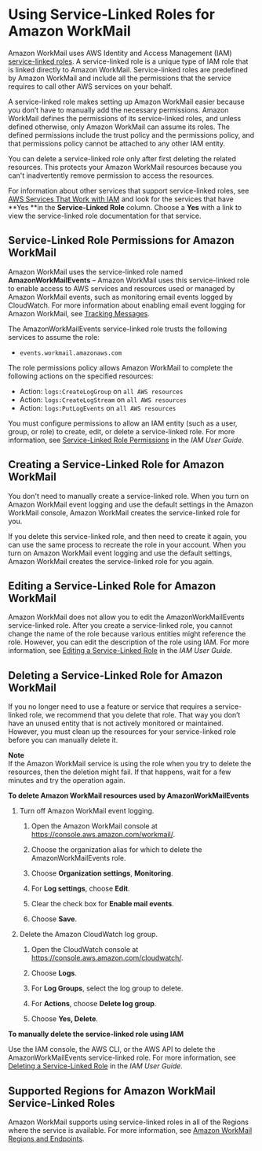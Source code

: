 # Using Service\-Linked Roles for Amazon WorkMail<a name="using-service-linked-roles"></a>

Amazon WorkMail uses AWS Identity and Access Management \(IAM\)[ service\-linked roles](https://docs.aws.amazon.com/IAM/latest/UserGuide/id_roles_terms-and-concepts.html#iam-term-service-linked-role)\. A service\-linked role is a unique type of IAM role that is linked directly to Amazon WorkMail\. Service\-linked roles are predefined by Amazon WorkMail and include all the permissions that the service requires to call other AWS services on your behalf\. 

A service\-linked role makes setting up Amazon WorkMail easier because you don’t have to manually add the necessary permissions\. Amazon WorkMail defines the permissions of its service\-linked roles, and unless defined otherwise, only Amazon WorkMail can assume its roles\. The defined permissions include the trust policy and the permissions policy, and that permissions policy cannot be attached to any other IAM entity\.

You can delete a service\-linked role only after first deleting the related resources\. This protects your Amazon WorkMail resources because you can't inadvertently remove permission to access the resources\.

For information about other services that support service\-linked roles, see [AWS Services That Work with IAM](https://docs.aws.amazon.com/IAM/latest/UserGuide/reference_aws-services-that-work-with-iam.html) and look for the services that have **Yes **in the **Service\-Linked Role** column\. Choose a **Yes** with a link to view the service\-linked role documentation for that service\.

## Service\-Linked Role Permissions for Amazon WorkMail<a name="slr-permissions"></a>

Amazon WorkMail uses the service\-linked role named **AmazonWorkMailEvents** – Amazon WorkMail uses this service\-linked role to enable access to AWS services and resources used or managed by Amazon WorkMail events, such as monitoring email events logged by CloudWatch\. For more information about enabling email event logging for Amazon WorkMail, see [Tracking Messages](tracking.md)\.

The AmazonWorkMailEvents service\-linked role trusts the following services to assume the role:
+ `events.workmail.amazonaws.com`

The role permissions policy allows Amazon WorkMail to complete the following actions on the specified resources:
+ Action: `logs:CreateLogGroup` on `all AWS resources`
+ Action: `logs:CreateLogStream` on `all AWS resources`
+ Action: `logs:PutLogEvents` on `all AWS resources`

You must configure permissions to allow an IAM entity \(such as a user, group, or role\) to create, edit, or delete a service\-linked role\. For more information, see [Service\-Linked Role Permissions](https://docs.aws.amazon.com/IAM/latest/UserGuide/using-service-linked-roles.html#service-linked-role-permissions) in the *IAM User Guide*\.

## Creating a Service\-Linked Role for Amazon WorkMail<a name="create-slr"></a>

You don't need to manually create a service\-linked role\. When you turn on Amazon WorkMail event logging and use the default settings in the Amazon WorkMail console, Amazon WorkMail creates the service\-linked role for you\. 

If you delete this service\-linked role, and then need to create it again, you can use the same process to recreate the role in your account\. When you turn on Amazon WorkMail event logging and use the default settings, Amazon WorkMail creates the service\-linked role for you again\. 

## Editing a Service\-Linked Role for Amazon WorkMail<a name="edit-slr"></a>

Amazon WorkMail does not allow you to edit the AmazonWorkMailEvents service\-linked role\. After you create a service\-linked role, you cannot change the name of the role because various entities might reference the role\. However, you can edit the description of the role using IAM\. For more information, see [Editing a Service\-Linked Role](https://docs.aws.amazon.com/IAM/latest/UserGuide/using-service-linked-roles.html#edit-service-linked-role) in the *IAM User Guide*\.

## Deleting a Service\-Linked Role for Amazon WorkMail<a name="delete-slr"></a>

If you no longer need to use a feature or service that requires a service\-linked role, we recommend that you delete that role\. That way you don’t have an unused entity that is not actively monitored or maintained\. However, you must clean up the resources for your service\-linked role before you can manually delete it\.

**Note**  
If the Amazon WorkMail service is using the role when you try to delete the resources, then the deletion might fail\. If that happens, wait for a few minutes and try the operation again\.

**To delete Amazon WorkMail resources used by AmazonWorkMailEvents**

1. Turn off Amazon WorkMail event logging\.

   1. Open the Amazon WorkMail console at [https://console\.aws\.amazon\.com/workmail/](https://console.aws.amazon.com/workmail/)\.

   1. Choose the organization alias for which to delete the AmazonWorkMailEvents role\.

   1. Choose **Organization settings**, **Monitoring**\.

   1. For **Log settings**, choose **Edit**\.

   1. Clear the check box for **Enable mail events**\.

   1. Choose **Save**\.

1. Delete the Amazon CloudWatch log group\.

   1. Open the CloudWatch console at [https://console\.aws\.amazon\.com/cloudwatch/](https://console.aws.amazon.com/cloudwatch/)\.

   1. Choose **Logs**\.

   1. For **Log Groups**, select the log group to delete\.

   1. For **Actions**, choose **Delete log group**\.

   1. Choose **Yes, Delete**\.

**To manually delete the service\-linked role using IAM**

Use the IAM console, the AWS CLI, or the AWS API to delete the AmazonWorkMailEvents service\-linked role\. For more information, see [Deleting a Service\-Linked Role](https://docs.aws.amazon.com/IAM/latest/UserGuide/using-service-linked-roles.html#delete-service-linked-role) in the *IAM User Guide*\.

## Supported Regions for Amazon WorkMail Service\-Linked Roles<a name="slr-regions"></a>

Amazon WorkMail supports using service\-linked roles in all of the Regions where the service is available\. For more information, see [Amazon WorkMail Regions and Endpoints](https://docs.aws.amazon.com/general/latest/gr/rande.html#wm_region)\.